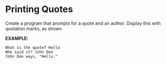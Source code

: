 # Printing Quotes

Create a program that prompts for a quote and an author. Display this with quotation marks, as shown  

**EXAMPLE:**

```
What is the quote? Hello
Who said it? John Doe
John Doe ways, "Hello."
```